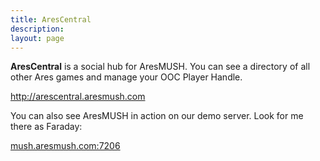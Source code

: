 ```yaml
---
title: AresCentral
description:
layout: page
---
```


**AresCentral** is a social hub for AresMUSH. You can see a directory of all other Ares games and manage your OOC Player Handle.  

<a href="http://arescentral.aresmush.com">http://arescentral.aresmush.com</a>

You can also see AresMUSH in action on our demo server.  Look for me there as Faraday:

<a href="telnet://telnet:mush.aresmush.com:7206">mush.aresmush.com:7206</a>